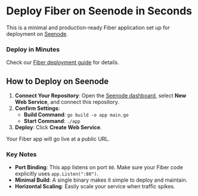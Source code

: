 # Deploy Fiber on Seenode in Seconds

This is a minimal and production-ready Fiber application set up for deployment on [Seenode](https://seenode.com).

### Deploy in Minutes
Check our [Fiber deployment guide](https://seenode.com/docs/frameworks/go/fiber/) for details.

## How to Deploy on Seenode

1. **Connect Your Repository**: Open the [Seenode dashboard](https://cloud.seenode.com), select **New Web Service**, and connect this repository.
2. **Confirm Settings**:
    - **Build Command**: `go build -o app main.go`
    - **Start Command**: `./app`
3. **Deploy**: Click **Create Web Service**.

Your Fiber app will go live at a public URL.

### Key Notes

- **Port Binding**: This app listens on port `80`. Make sure your Fiber code explicitly uses `app.Listen(":80")`.
- **Minimal Build**: A single binary makes it simple to deploy and maintain.
- **Horizontal Scaling**: Easily scale your service when traffic spikes.
